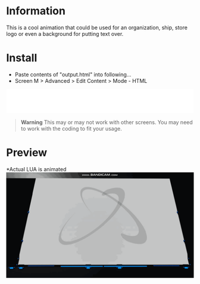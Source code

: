 # Information
This is a cool animation that could be used for an organization, ship, store logo or even a background for putting text over.

# Install
- Paste contents of "output.html" into following...
- Screen M > Advanced > Edit Content > Mode - HTML

<img src="../admin/messages/warning-screen-size.svg">

> **Warning**
> This may or may not work with other screens. You may need to work with the coding to fit your usage.

# Preview
*Actual LUA is animated <br>
![Image of Screen](DU-Animated-Atom.gif?raw=true)
